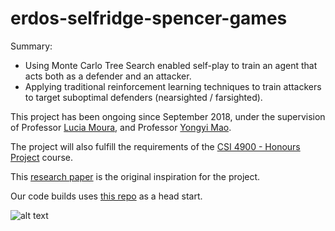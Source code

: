 # erdos-selfridge-spencer-games

Summary:

- Using Monte Carlo Tree Search enabled self-play to train an agent that acts both as a defender and an attacker.
- Applying traditional reinforcement learning techniques to train attackers to target suboptimal defenders (nearsighted / farsighted).

This project has been ongoing since September 2018, under the supervision of Professor [Lucia Moura](http://www.site.uottawa.ca/~lucia/), and Professor [Yongyi Mao](http://www.site.uottawa.ca/~yymao/index_main.html).

The project will also fulfill the requirements of the [CSI 4900 - Honours Project](https://www.site.uottawa.ca/~afelty/csi4900/) course.


This [research paper](https://arxiv.org/pdf/1711.02301) is the original inspiration for the project.

Our code builds uses [this repo](https://github.com/suragnair/alpha-zero-general) as a head start.


![alt text](https://i.imgur.com/XMMzVQm.png "ESS Game Play")
